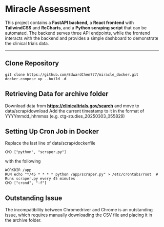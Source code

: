 # Miracle Assessment

This project contains a **FastAPI backend**, a **React frontend** with **TailwindCSS** and **ReCharts**, and a **Python scraping script** that can be automated. The backend serves three API endpoints, while the frontend interacts with the backend and provides a simple dashboard to demonstrate the clinical trials data.

---

## Clone Repository

```
git clone https://github.com/EdwardChen777/miracle_docker.git
docker-compose up --build -d
```

## Retrieving Data for archive folder 
Download data from **https://clinicaltrials.gov/search** and move to data/scrap/download
Add the current timestamp to it in the format of YYYYmmdd_hhmmss (e.g. ctg-studies_20250303_055829)

## Setting Up Cron Job in Docker
Replace the last line of data/scrap/dockerfile
```
CMD ["python", "scraper.py"]
```
with the following
```
WORKDIR /app
RUN echo "*/45 * * * * python /app/scraper.py" > /etc/crontabs/root  # Runs scraper.py every 45 minutes
CMD ["crond", "-f"]
```

## Outstanding Issue
The incompatibility between Chromedriver and Chrome is an outstanding issue, which requires manually downloading the CSV file and placing it in the archive folder.


